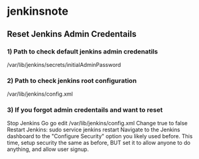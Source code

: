 # jenkinsnote
## Reset Jenkins Admin Credentails
### 1) Path to check default jenkins admin credenatils 
/var/lib/jenkins/secrets/initialAdminPassword

### 2) Path to check jenkins root configuration
/var/lib/jenkins/config.xml

### 3) If you forgot admin credentails and want to reset 
Stop Jenkins
Go go edit /var/lib/jenkins/config.xml
Change <useSecurity>true</useSecurity> to false
Restart Jenkins: sudo service jenkins restart
Navigate to the Jenkins dashboard to the "Configure Security" option you likely used before. This time, setup security the same as before, BUT set it to allow anyone to do anything, and allow user signup.

